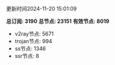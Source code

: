 更新时间2024-11-20 15:01:09

**总订阅: 3190**
**总节点: 23151**
**有效节点: 8019**
- v2ray节点: 5671
- trojan节点: 994
- ss节点: 1346
- ssr节点: 8
